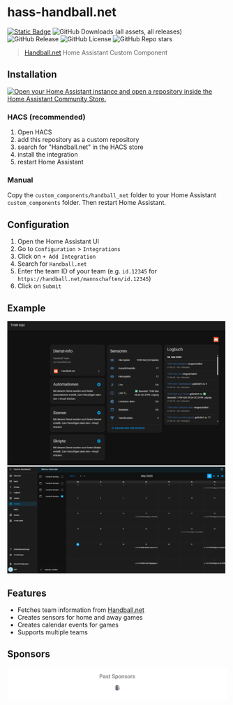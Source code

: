# hass-handball.net

[![Static Badge](https://img.shields.io/badge/HACS-Custom-41BDF5?style=for-the-badge&logo=homeassistantcommunitystore&logoColor=white)](https://github.com/hacs/integration) 
![GitHub Downloads (all assets, all releases)](https://img.shields.io/github/downloads/miggi92/hass-handball.net/total?style=for-the-badge)
![GitHub Release](https://img.shields.io/github/v/release/miggi92/hass-handball.net?style=for-the-badge)
![GitHub License](https://img.shields.io/github/license/miggi92/hass-handball.net?style=for-the-badge)
![GitHub Repo stars](https://img.shields.io/github/stars/miggi92/hass-handball.net?style=for-the-badge)

> [Handball.net](https://handball.net) Home Assistant Custom Component

## Installation

[![Open your Home Assistant instance and open a repository inside the Home Assistant Community Store.](https://my.home-assistant.io/badges/hacs_repository.svg)](https://my.home-assistant.io/redirect/hacs_repository/?owner=miggi92&repository=hass-handball.net&category=Integration)

### HACS (recommended)

1. Open HACS
2. add this repository as a custom repository
3. search for "Handball.net" in the HACS store
4. install the integration
5. restart Home Assistant

### Manual

Copy the `custom_components/handball_net` folder to your Home Assistant `custom_components` folder. Then restart Home Assistant.


## Configuration

1. Open the Home Assistant UI
2. Go to `Configuration` > `Integrations`
3. Click on `+ Add Integration`
4. Search for `Handball.net`
5. Enter the team ID of your team (e.g. `id.12345` for `https://handball.net/mannschaften/id.12345`)
6. Click on `Submit`

## Example

<img src="https://github.com/miggi92/hass-handball.net/blob/main/assets/integration_example.png" width="500" alt="Integration Example" />
<img src="https://github.com/miggi92/hass-handball.net/blob/main/assets/calendar_example.png" width="500" alt="Calendar Example" />

## Features

- Fetches team information from [Handball.net](https://handball.net)
- Creates sensors for home and away games
- Creates calendar events for games
- Supports multiple teams


## Sponsors

![Sponsors](https://github.com/miggi92/static/blob/master/sponsors.svg)

